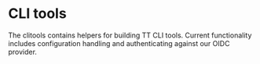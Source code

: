 # CLI tools

The clitools contains helpers for building TT CLI tools. Current functionality includes configuration handling and authenticating against our OIDC provider.
